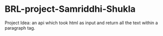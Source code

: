 # BRL-project-Samriddhi-Shukla


Project Idea: an api which took html as input and return all the text within a paragraph tag.
